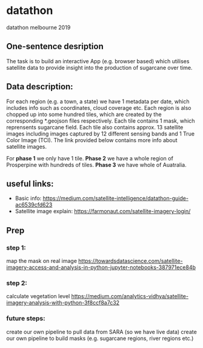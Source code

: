 # datathon
datathon melbourne 2019

## One-sentence desription

The task is to build an interactive App (e.g. browser based) which utilises satellite data to provide insight into the production of sugarcane over time. 


## Data description:

For each region (e.g. a town, a state) we have 1 metadata per date, which includes info such as coordinates, cloud coverage etc. Each region is also chopped up into some hundred tiles, which are created by the corresponding *.geojson files respectively. Each tile contains 1 mask, which reprensents sugarcane field. Each tile also contains approx. 13 satellite images including images captured by 12 different sensing bands and 1 True Color Image (TCI). The link provided below contains more info about satellite images.   

For **phase 1** we only have 1 tile. **Phase 2** we have a whole region of Prosperpine with hundreds of tiles. **Phase 3** we have whole of Auatralia. 


## useful links:
- Basic info: https://medium.com/satellite-intelligence/datathon-guide-ac6539cfd623
- Satellite image explain: https://farmonaut.com/satellite-imagery-login/

## Prep 
### step 1:
map the mask on real image
https://towardsdatascience.com/satellite-imagery-access-and-analysis-in-python-jupyter-notebooks-387971ece84b

### step 2:
calculate vegetation level
https://medium.com/analytics-vidhya/satellite-imagery-analysis-with-python-3f8ccf8a7c32


### future steps:
create our own pipeline to pull data from SARA (so we have live data)
create our own pipeline to build masks (e.g. sugarcane regions, river regions etc.) 


